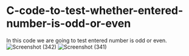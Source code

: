 # C-code-to-test-whether-entered-number-is-odd-or-even
In this code we are going to test entered number is odd or even.
![Screenshot (342)](https://github.com/RishabhRaj240/C-code-to-test-whether-entered-number-is-odd-or-even/assets/155876855/bb74ea79-e62e-416c-9395-6dbc549955cd)
![Screenshot (341)](https://github.com/RishabhRaj240/C-code-to-test-whether-entered-number-is-odd-or-even/assets/155876855/0ba59cd9-b092-479d-8ee8-4c86fd2eac6d)
